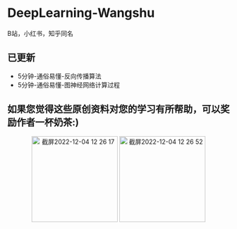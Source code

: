 # DeepLearning-Wangshu
B站，小红书，知乎同名

## 已更新
- 5分钟-通俗易懂-反向传播算法
- 5分钟-通俗易懂-图神经网络计算过程



## 如果您觉得这些原创资料对您的学习有所帮助，可以奖励作者一杯奶茶:)


<center>
<img width="195" alt="截屏2022-12-04 12 26 17" src="https://user-images.githubusercontent.com/37158421/205474489-5ac85cdc-ef1c-4e26-ba16-81de17c64ebf.png">
<img width="195" alt="截屏2022-12-04 12 26 52" src="https://user-images.githubusercontent.com/37158421/205474490-202b0749-613d-416e-8d2e-3d6ac034e9e8.png">
</center>
